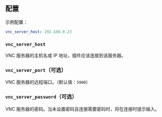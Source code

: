 ## 配置

示例配置：

```yaml
vnc_server_host: 192.168.0.23
```

### `vnc_server_host`

VNC 服务器的主机名或 IP 地址，插件应该连接到该服务器。

### `vnc_server_port`（可选）

VNC 服务器的远程端口。（默认值：`5900`）

### `vnc_server_password`（可选）

VNC 服务器的密码。当未设置密码且连接需要密码时，将在连接时提示输入。